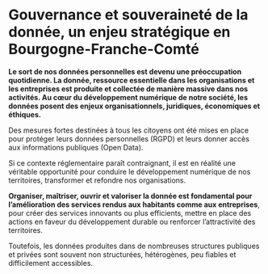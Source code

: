 # Gouvernance et souveraineté de la donnée, un enjeu stratégique en Bourgogne-Franche-Comté

**Le sort de nos données personnelles est devenu une préoccupation quotidienne. La donnée, ressource essentielle dans les organisations et les entreprises est produite et collectée de manière massive dans nos activités. Au cœur du développement numérique de notre société, les données posent des enjeux organisationnels, juridiques, économiques et éthiques.** 

Des mesures fortes destinées à tous les citoyens ont été mises en place pour protéger leurs données personnelles \(RGPD\) et leurs donner accès aux informations publiques \(Open Data\). 

Si ce contexte réglementaire paraît contraignant, il est en réalité une véritable opportunité pour conduire le développement numérique de nos territoires, transformer et refondre nos organisations. 

**Organiser, maîtriser, ouvrir et valoriser la donnée est fondamental pour l’amélioration des services rendus aux habitants comme aux entreprises**, pour créer des services innovants ou plus efficients, mettre en place des actions en faveur du développement durable ou renforcer l’attractivité des territoires. 

Toutefois, les données produites dans de nombreuses structures publiques et privées sont souvent non structurées, hétérogènes, peu fiables et difficilement accessibles.

